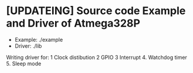 # [UPDATEING] Source code Example and Driver of Atmega328P 

- Example: ./example
- Driver: ./lib

Writing driver for:
    1 Clock distibution
    2 GPIO
    3 Interrupt
    4. Watchdog timer
    5. Sleep mode
